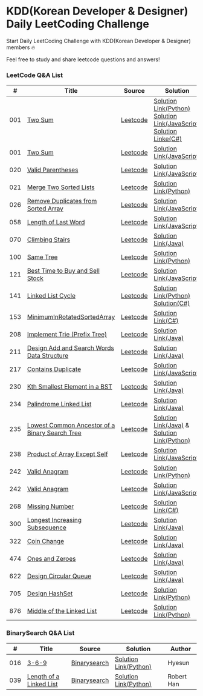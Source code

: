 # KDD(Korean Developer & Designer) Daily LeetCoding Challenge

Start Daily LeetCoding Challenge with KDD(Korean Developer & Designer) members 🔥

Feel free to study and share leetcode questions and answers!

### LeetCode Q&A List

| # | Title | Source   | Solution| Author |
|---| ----- | -------- | -----   | ------ |
|001|[Two Sum](https://leetcode.com/problems/two-sum/) | [Leetcode](https://leetcode.com/problems/two-sum/)| [Solution Link(Python)](https://github.com/Zioq/KDD_Daily_LeetCoding_Challenge/blob/master/0329-0404%20(Week_1)/MikeHwang/001.Two%20Sum/solution.py) [Solution Link(JavaScript)](https://github.com/Zioq/KDD_Daily_LeetCoding_Challenge/blob/master/0329-0404%20(Week_1)/YoonKim/01_Two_Sum.js) [Solution Linke(C#)](https://github.com/Zioq/KDD_Daily_LeetCoding_Challenge/tree/master/0329-0404%20(Week_1)/JuneKwak/001.TwoSums/TwoSumsSolution/TwoSumsSolution)| Mike Hwang, Yoon Kim, June Kwak|
|001|[Two Sum](https://leetcode.com/problems/two-sum/) | [Leetcode](https://leetcode.com/problems/two-sum/)| [Solution Link(JavaScript)](https://github.com/Zioq/KDD_Daily_LeetCoding_Challenge/blob/master/0329-0404%20(Week_1)/YoonKim/01_Two_Sum.js) | Yoon Kim|
|020|[Valid Parentheses](https://leetcode.com/problems/valid-parentheses/) | [Leetcode](https://leetcode.com/problems/valid-parentheses/)| [Solution Link(JavaScript)](https://github.com/Zioq/KDD_Daily_LeetCoding_Challenge/blob/master/0329-0404%20(Week_1)/JasonShin/20.%20Valid%20Parentheses/solution.js) | Jason Shin|
|021|[Merge Two Sorted Lists](https://leetcode.com/problems/merge-two-sorted-lists/) | [Leetcode](https://leetcode.com/problems/merge-two-sorted-lists/)| [Solution Link(Python)](https://github.com/Zioq/KDD_Daily_LeetCoding_Challenge/blob/master/0329-0404%20(Week_1)/RobertHan/021.Merge%20Two%20Sorted%20Lists/solution.py) | Robert Han|
|026|[Remove Duplicates from Sorted Array](https://leetcode.com/problems/remove-duplicates-from-sorted-array/) | [Leetcode](https://leetcode.com/problems/remove-duplicates-from-sorted-array/)| [Solution Link(JavaScript)](https://github.com/Zioq/KDD_Daily_LeetCoding_Challenge/tree/master/0329-0404%20(Week_1)/JasonShin) | Jason Shin|
|058|[Length of Last Word](https://leetcode.com/problems/length-of-last-word) | [Leetcode](https://leetcode.com/problems/length-of-last-word)| [Solution Link(JavaScript)](https://github.com/Zioq/KDD_Daily_LeetCoding_Challenge/blob/master/0329-0404%20(Week_1)/YoonKim/58.LengthOfLastWord/solution.js) | Yoon Kim|
|070|[Climbing Stairs](https://leetcode.com/problems/climbing-stairs/) | [Leetcode](https://leetcode.com/problems/climbing-stairs/)| [Solution Link(Java)](https://github.com/Zioq/KDD_Daily_LeetCoding_Challenge/blob/master/0329-0404%20(Week_1)/Yongju/70.Climbing%20Stairs/l_70_climbing_stairs.java) | Yongju|
|100|[Same Tree](https://leetcode.com/problems/same-tree/) | [Leetcode](https://leetcode.com/problems/same-tree/)| [Solution Link(Python)](https://github.com/Zioq/KDD_Daily_LeetCoding_Challenge/blob/master/0329-0404%20(Week_1)/Hyesun/100.SameTree.py) | Hyesun|
|121|[Best Time to Buy and Sell Stock](https://leetcode.com/problems/best-time-to-buy-and-sell-stock/) | [Leetcode](https://leetcode.com/problems/best-time-to-buy-and-sell-stock/)| [Solution Link(JavaScript)](https://github.com/Zioq/KDD_Daily_LeetCoding_Challenge/blob/master/0329-0404%20(Week_1)/JasonShin/121.%20Best%20Time%20to%20Buy%20and%20Sell%20Stock/solution.js) | Jason Shin|
|141|[Linked List Cycle](https://leetcode.com/problems/linked-list-cycle/) | [Leetcode](https://leetcode.com/problems/linked-list-cycle/)| [Solution Link(Python)](https://github.com/Zioq/KDD_Daily_LeetCoding_Challenge/blob/master/0329-0404%20(Week_1)/RobertHan/141.%20Linked%20List%20Cycle/solution.py) [Solution(C#)](https://github.com/Zioq/KDD_Daily_LeetCoding_Challenge/tree/master/0329-0404%20(Week_1)/JuneKwak/141.LinkedListCycle/LinkedListCycleSolution/LinkedListCycleSolution)| June Kwak|
|153|[MinimumInRotatedSortedArray](https://leetcode.com/problems/linked-list-cycle/) | [Leetcode](https://leetcode.com/problems/linked-list-cycle/)| [Solution Link(C#)](https://github.com/Zioq/KDD_Daily_LeetCoding_Challenge/blob/master/0329-0404%20(Week_1)/JuneKwak/153.MinimumInRotatedSortedArray/Solution/Solution/Program.cs) | June Kwak|
|208|[Implement Trie (Prefix Tree)](https://leetcode.com/problems/implement-trie-prefix-tree/) | [Leetcode](https://leetcode.com/problems/implement-trie-prefix-tree/)| [Solution Link(Java)](https://github.com/Zioq/KDD_Daily_LeetCoding_Challenge/blob/master/0329-0404%20(Week_1)/Yongju/208.%20Implement%20Trie%20(Prefix%20Tree)/l_208_implement_trie_aka_prefix_tree.java) | Yongju|
|211|[Design Add and Search Words Data Structure](https://leetcode.com/problems/design-add-and-search-words-data-structure/) | [Leetcode](https://leetcode.com/problems/design-add-and-search-words-data-structure/)| [Solution Link(Java)](https://github.com/Zioq/KDD_Daily_LeetCoding_Challenge/blob/master/0329-0404%20(Week_1)/Yongju/211.%20Design%20Add%20and%20Search%20Words%20Data%20Structure/l_211_design_add_and_search_words_data_structure.java) | Yongju|
|217|[Contains Duplicate](https://leetcode.com/problems/contains-duplicate/) | [Leetcode](https://leetcode.com/problems/contains-duplicate/)| [Solution Link(JavaScript)](https://github.com/Zioq/KDD_Daily_LeetCoding_Challenge/blob/master/0329-0404%20(Week_1)/JasonShin/217.%20Contains%20Duplicate/solution.js) | Jason Shine|
|230|[Kth Smallest Element in a BST](https://leetcode.com/problems/kth-smallest-element-in-a-bst/) | [Leetcode](https://leetcode.com/problems/kth-smallest-element-in-a-bst/)| [Solution Link(Java)](https://github.com/Zioq/KDD_Daily_LeetCoding_Challenge/blob/master/0329-0404%20(Week_1)/Yongju/230.%20Kth%20Smallest%20Element%20In%20A%20Binary%20Search%20Tree/l_230_kth_smallest_element_in_a_bst.java) | Yongju|
|234|[Palindrome Linked List](https://leetcode.com/problems/palindrome-linked-list/) | [Leetcode](https://leetcode.com/problems/palindrome-linked-list/)| [Solution Link(Java)](https://github.com/Zioq/KDD_Daily_LeetCoding_Challenge/blob/master/0329-0404%20(Week_1)/JasonYoon/234.%20Palindrome%20Linked%20List/solution.java) | Jason Yoon|
|235|[Lowest Common Ancestor of a Binary Search Tree](https://leetcode.com/problems/lowest-common-ancestor-of-a-binary-search-tree/) | [Leetcode](https://leetcode.com/problems/lowest-common-ancestor-of-a-binary-search-tree/)| [Solution Link(Java)](https://github.com/Zioq/KDD_Daily_LeetCoding_Challenge/blob/master/0329-0404%20(Week_1)/Yongju/l_235_lowest_common_ancestor_of_a_binary_search_tree.java) & [Solution Link(Python)](https://github.com/Zioq/KDD_Daily_LeetCoding_Challenge/blob/master/0329-0404%20(Week_1)/RobertHan/235.Lowest%20Common%20Ancestor%20of%20a%20Binary%20Search%20Tree/solution.py) | Yongju & Robert Han|
|238|[Product of Array Except Self](https://leetcode.com/problems/product-of-array-except-self/) | [Leetcode](https://leetcode.com/problems/product-of-array-except-self/)| [Solution Link(JavaScript)](https://github.com/Zioq/KDD_Daily_LeetCoding_Challenge/blob/master/0329-0404%20(Week_1)/JasonShin/238.%20Product%20of%20Array%20Except%20Self/solution.js) | Jason Shin|
|242|[Valid Anagram](https://leetcode.com/problems/valid-anagram/) | [Leetcode](https://leetcode.com/problems/valid-anagram/)| [Solution Link(Python)](https://github.com/Zioq/KDD_Daily_LeetCoding_Challenge/blob/master/0329-0404%20(Week_1)/Hyesun/242.ValidAnagram) | Hyesun|
|242|[Valid Anagram](https://leetcode.com/problems/valid-anagram/) | [Leetcode](https://leetcode.com/problems/valid-anagram/)| [Solution Link(JavaScript)](https://github.com/Zioq/KDD_Daily_LeetCoding_Challenge/blob/master/0329-0404%20(Week_1)/YoonKim/242.Valid%20Anagram/solution.js) | Yoon Kim|
|268|[Missing Number](https://leetcode.com/problems/missing-number/) | [Leetcode](https://leetcode.com/problems/missing-number/)| [Solution Link(C#)](https://github.com/Zioq/KDD_Daily_LeetCoding_Challenge/tree/master/0329-0404%20(Week_1)/JuneKwak/268.MissingNumber/MissingNumberSolution/MissingNumberSolution) |June Kwak|
|300|[Longest Increasing Subsequence](https://leetcode.com/problems/longest-increasing-subsequence/) | [Leetcode](https://leetcode.com/problems/longest-increasing-subsequence/)| [Solution Link(Java)](https://github.com/Zioq/KDD_Daily_LeetCoding_Challenge/blob/master/0329-0404%20(Week_1)/Yongju/300.Longest%20Increasing%20Subsequence/l_300_longest_increasing_subsequence.java) | Yongju|
|322|[Coin Change](https://leetcode.com/problems/coin-change/) | [Leetcode](https://leetcode.com/problems/coin-change/)| [Solution Link(Java)](https://github.com/Zioq/KDD_Daily_LeetCoding_Challenge/blob/master/0329-0404%20(Week_1)/Yongju/322.Coin%20Change/l_322_coin_change.java) | Yongju|
|474|[Ones and Zeroes](https://leetcode.com/problems/ones-and-zeroes/) | [Leetcode](https://leetcode.com/problems/ones-and-zeroes/)| [Solution Link(Java)](https://github.com/Zioq/KDD_Daily_LeetCoding_Challenge/blob/master/0329-0404%20(Week_1)/JasonYoon/474.%20Ones%20and%20Zeroes/solution.java) | Jason Yoon|
|622|[Design Circular Queue](https://leetcode.com/problems/design-circular-queue/) | [Leetcode](https://leetcode.com/problems/design-circular-queue/)| [Solution Link(Java)](https://github.com/Zioq/KDD_Daily_LeetCoding_Challenge/blob/master/0329-0404%20(Week_1)/JasonYoon/622.%20Design%20Circular%20Queue/solution.java) | Jason Yoon|
|705|[Design HashSet](https://leetcode.com/problems/design-hashset/) | [Leetcode](https://leetcode.com/problems/design-hashset/)| [Solution Link(Python)](https://github.com/Zioq/KDD_Daily_LeetCoding_Challenge/blob/master/0329-0404%20(Week_1)/RobertHan/705.Design%20HashSet/solution.py) | Robert Han|
|876|[Middle of the Linked List](https://leetcode.com/problems/middle-of-the-linked-list/) | [Leetcode](https://leetcode.com/problems/middle-of-the-linked-list/)| [Solution Link(Python)](https://github.com/Zioq/KDD_Daily_LeetCoding_Challenge/blob/master/0329-0404%20(Week_1)/RobertHan/876.Middle%20of%20the%20Linked%20List/solution.py) | Robert Han|

### BinarySearch Q&A List

| # | Title | Source   | Solution| Author |
|---| ----- | -------- | -----   | ------ |
|016|[3-6-9](https://binarysearch.com/problems/3-6-9) | [Binarysearch](https://binarysearch.com/problems/3-6-9)| [Solution Link(Python)](https://github.com/Zioq/KDD_Daily_LeetCoding_Challenge/tree/master/0329-0404%20(Week_1)/Hyesun/3-6-9.py) | Hyesun|
|039|[Length of a Linked List](https://binarysearch.com/problems/Length-of-a-Linked-List) | [Binarysearch](https://binarysearch.com/problems/Length-of-a-Linked-List)| [Solution Link(Python)](https://github.com/Zioq/KDD_Daily_LeetCoding_Challenge/blob/master/0329-0404%20(Week_1)/RobertHan/039.Length%20of%20a%20Linked%20List/solution.py) | Robert Han| 
